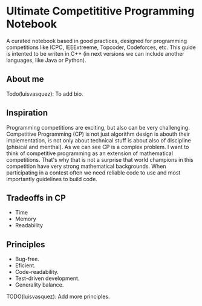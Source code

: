 # Ultimate Competititive Programming Notebook
A curated notebook based in good practices, designed for programming competitions like ICPC, IEEExtreeme, Topcoder, Codeforces,  etc.
This guide is intented to be writen in C++ (in next versions we can include another languages, like Java or Python).

## About me
Todo(luisvasquez): To add bio.

## Inspiration
Programming competitions are exciting, but also can be very challenging. Competitive Programming (CP) is not just algorithm design is abouth their implementation, is not only about technical stuff is about also of discipline (phisical and menthal).
As we can see CP is a complex problem. I want to think of competitive programming as an extension of mathematical competitions.
That's why that is not a surprise that world champions in this competition have very strong mathematical backgrounds.
When participating in a contest often we need reliable code to use and most importantly guidelines to build code.

## Tradeoffs in CP
 - Time
 - Memory
 - Readability

## Principles
- Bug-free.
- Eficient.
- Code-readability.
- Test-driven development.
- Generality balance.

TODO(luisvasquez): Add more principles.
